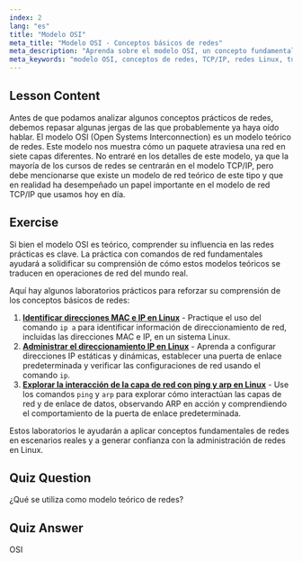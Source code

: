 ```yaml
---
index: 2
lang: "es"
title: "Modelo OSI"
meta_title: "Modelo OSI - Conceptos básicos de redes"
meta_description: "Aprenda sobre el modelo OSI, un concepto fundamental de redes teóricas. Comprenda sus 7 capas y su relevancia para TCP/IP. Guía esencial de redes Linux para principiantes."
meta_keywords: "modelo OSI, conceptos de redes, TCP/IP, redes Linux, tutorial para principiantes, capas de red, modelo teórico"
---
```


## Lesson Content

Antes de que podamos analizar algunos conceptos prácticos de redes, debemos repasar algunas jergas de las que probablemente ya haya oído hablar. El modelo OSI (Open Systems Interconnection) es un modelo teórico de redes. Este modelo nos muestra cómo un paquete atraviesa una red en siete capas diferentes. No entraré en los detalles de este modelo, ya que la mayoría de los cursos de redes se centrarán en el modelo TCP/IP, pero debe mencionarse que existe un modelo de red teórico de este tipo y que en realidad ha desempeñado un papel importante en el modelo de red TCP/IP que usamos hoy en día.

## Exercise

Si bien el modelo OSI es teórico, comprender su influencia en las redes prácticas es clave. La práctica con comandos de red fundamentales ayudará a solidificar su comprensión de cómo estos modelos teóricos se traducen en operaciones de red del mundo real.

Aquí hay algunos laboratorios prácticos para reforzar su comprensión de los conceptos básicos de redes:

1. **[Identificar direcciones MAC e IP en Linux](https://labex.io/es/labs/comptia-identify-mac-and-ip-addresses-in-linux-592731)** - Practique el uso del comando `ip a` para identificar información de direccionamiento de red, incluidas las direcciones MAC e IP, en un sistema Linux.
2. **[Administrar el direccionamiento IP en Linux](https://labex.io/es/labs/comptia-manage-ip-addressing-in-linux-592736)** - Aprenda a configurar direcciones IP estáticas y dinámicas, establecer una puerta de enlace predeterminada y verificar las configuraciones de red usando el comando `ip`.
3. **[Explorar la interacción de la capa de red con ping y arp en Linux](https://labex.io/es/labs/comptia-explore-network-layer-interaction-with-ping-and-arp-in-linux-592746)** - Use los comandos `ping` y `arp` para explorar cómo interactúan las capas de red y de enlace de datos, observando ARP en acción y comprendiendo el comportamiento de la puerta de enlace predeterminada.

Estos laboratorios le ayudarán a aplicar conceptos fundamentales de redes en escenarios reales y a generar confianza con la administración de redes en Linux.

## Quiz Question

¿Qué se utiliza como modelo teórico de redes?

## Quiz Answer

OSI
